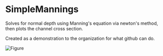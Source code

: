 # SimpleMannings

Solves for normal depth using Manning's equation via newton's method, then plots the channel cross section. 

Created as a demonstration to the organization for what github can do.

![Figure](https://github.com/UGACITRA/SimpleMannings/assets/57597215/d7c467d5-6cb3-4424-8655-ef11caf95dd0)
